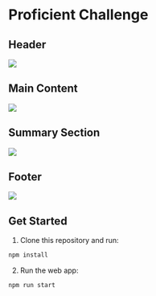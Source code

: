 # Proficient Challenge


## Header
<img src='Images/header.png'/>


## Main Content
<img src='Images/main-content.png'/>


## Summary Section
<img src='Images/summary-section.png'/>


## Footer
<img src='Images/footer.png'/>


## Get Started

1. Clone this repository and run:
```sh
npm install
```
2. Run the web app:
```sh
npm run start
```


